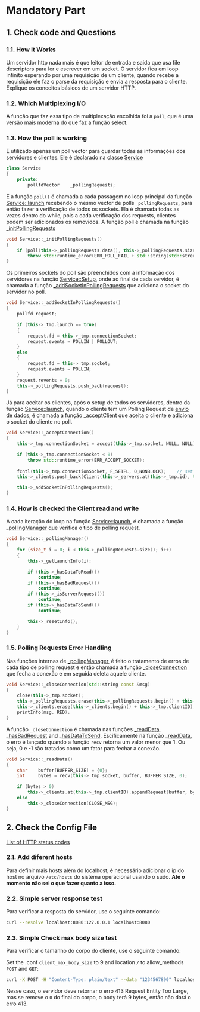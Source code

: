 # Mandatory Part

## 1. Check code and Questions

### 1.1. How it Works
Um servidor http nada mais é que leitor de entrada e saida que usa file descriptors para ler e escrever em um socket. O servidor fica em loop infinito esperando por uma requisição de um cliente, quando recebe a requisição ele faz o parse da requisição e envia a resposta para o cliente. 
Explique os conceitos básicos de um servidor HTTP.

### 1.2. Which Multiplexing I/O
A função que faz essa tipo de multiplexação escolhida foi a `poll`, que é uma versão mais moderna do que faz a função select.

### 1.3. How the poll is working
É utilizado apenas um poll vector para guardar todas as informações dos servidores e clientes. Ele é declarado na classe [Service](https://github.com/waltergcc/42-webserv/blob/0201fbccef7be28ef80c92b7ebda00fe832c464f/webserv/include/Service.hpp#L42)

```c++
class Service
{
	private:
		pollfdVector	_pollingRequests;
```

E a função `poll()` é chamada a cada passagem no loop principal da função [Service::launch](https://github.com/waltergcc/42-webserv/blob/0201fbccef7be28ef80c92b7ebda00fe832c464f/webserv/src/Service.cpp#L67) recebendo o mesmo vector de polls `_pollingRequests`, para então fazer a verificação de todos os sockets. Ela é chamada todas as vezes dentro do while, pois a cada verificação dos requests, clientes podem ser adicionados os removidos. A função poll é chamada na função [_initPollingRequests](https://github.com/waltergcc/42-webserv/blob/0201fbccef7be28ef80c92b7ebda00fe832c464f/webserv/src/Service.cpp#L89)

```c++
void Service::_initPollingRequests()
{
	if (poll(this->_pollingRequests.data(), this->_pollingRequests.size(), POLL_TIME_OUT) < 0 && g_shutdown == false)
		throw std::runtime_error(ERR_POLL_FAIL + std::string(std::strerror(errno)));
}
```

Os primeiros sockets do poll são preenchidos com a informação dos servidores na função [Service::Setup](https://github.com/waltergcc/42-webserv/blob/0201fbccef7be28ef80c92b7ebda00fe832c464f/webserv/src/Service.cpp#L42), onde ao final de cada servidor, é chamada a função [_addSocketInPollingRequests](https://github.com/waltergcc/42-webserv/blob/0201fbccef7be28ef80c92b7ebda00fe832c464f/webserv/src/Service.cpp#L314) que adiciona o socket do servidor no poll.

```c++
void Service::_addSocketInPollingRequests()
{
	pollfd request;

	if (this->_tmp.launch == true)
	{
		request.fd = this->_tmp.connectionSocket;
		request.events = POLLIN | POLLOUT;
	}
	else
	{
		request.fd = this->_tmp.socket;
		request.events = POLLIN;
	}
	request.revents = 0;
	this->_pollingRequests.push_back(request);
}
```

Já para aceitar os clientes, após o setup de todos os servidores, dentro da função [Service::launch](https://github.com/waltergcc/42-webserv/blob/0201fbccef7be28ef80c92b7ebda00fe832c464f/webserv/src/Service.cpp#L67), quando o cliente tem um Polling Request de [envio de dados](https://github.com/waltergcc/42-webserv/blob/0201fbccef7be28ef80c92b7ebda00fe832c464f/webserv/src/Service.cpp#L124), é chamada a função [_acceptClient](https://github.com/waltergcc/42-webserv/blob/0201fbccef7be28ef80c92b7ebda00fe832c464f/webserv/src/Service.cpp#L148) que aceita o cliente e adiciona o socket do cliente no poll.

```c++
void Service::_acceptConnection()
{
	this->_tmp.connectionSocket = accept(this->_tmp.socket, NULL, NULL);

	if (this->_tmp.connectionSocket < 0)
		throw std::runtime_error(ERR_ACCEPT_SOCKET);
	
	fcntl(this->_tmp.connectionSocket, F_SETFL, O_NONBLOCK);	// set socket to non-blocking
	this->_clients.push_back(Client(this->_servers.at(this->_tmp.id), this->_tmp.connectionSocket));

	this->_addSocketInPollingRequests();
}
```

### 1.4. How is checked the Client read and write
A cada iteração do loop na função [Service::launch](https://github.com/waltergcc/42-webserv/blob/0201fbccef7be28ef80c92b7ebda00fe832c464f/webserv/src/Service.cpp#L67), é chamada a função [_pollingManager](https://github.com/waltergcc/42-webserv/blob/0201fbccef7be28ef80c92b7ebda00fe832c464f/webserv/src/Service.cpp#L95) que verifica o tipo de polling request.

```c++
void Service::_pollingManager()
{
	for (size_t i = 0; i < this->_pollingRequests.size(); i++)
	{
		this->_getLaunchInfo(i);

		if (this->_hasDataToRead())
			continue;
		if (this->_hasBadRequest())
			continue;
		if (this->_isServerRequest())
			continue;
		if (this->_hasDataToSend())
			continue;

		this->_resetInfo();
	}
}
```

### 1.5. Polling Requests Error Handling
Nas funções internas de [_pollingManager](https://github.com/waltergcc/42-webserv/blob/0201fbccef7be28ef80c92b7ebda00fe832c464f/webserv/src/Service.cpp#L95), é feito o tratamento de erros de cada tipo de polling request e então chamada a função [_closeConnection](https://github.com/waltergcc/42-webserv/blob/0201fbccef7be28ef80c92b7ebda00fe832c464f/webserv/src/Service.cpp#L172) que fecha a conexão e em seguida deleta aquele cliente.

```c++
void Service::_closeConnection(std::string const &msg)
{
	close(this->_tmp.socket);
	this->_pollingRequests.erase(this->_pollingRequests.begin() + this->_tmp.id);
	this->_clients.erase(this->_clients.begin() + this->_tmp.clientID);
	printInfo(msg, RED);
}
```
A função `_closeConnection` é chamada nas funções [_readData](https://github.com/waltergcc/42-webserv/blob/0201fbccef7be28ef80c92b7ebda00fe832c464f/webserv/src/Service.cpp#L161), [_hasBadRequest](https://github.com/waltergcc/42-webserv/blob/0201fbccef7be28ef80c92b7ebda00fe832c464f/webserv/src/Service.cpp#L180) and [_hasDataToSend](https://github.com/waltergcc/42-webserv/blob/0201fbccef7be28ef80c92b7ebda00fe832c464f/webserv/src/Service.cpp#L205). Escificamente na função [_readData](https://github.com/waltergcc/42-webserv/blob/0201fbccef7be28ef80c92b7ebda00fe832c464f/webserv/src/Service.cpp#L161), o erro é lançado quando a função `recv` retorna um valor menor que 1. Ou seja, 0 e -1 são tratados como um fator para fechar a conexão.

```c++
void Service::_readData()
{
	char	buffer[BUFFER_SIZE] = {0};
	int		bytes = recv(this->_tmp.socket, buffer, BUFFER_SIZE, 0);

	if (bytes > 0)
		this->_clients.at(this->_tmp.clientID).appendRequest(buffer, bytes);
	else
		this->_closeConnection(CLOSE_MSG);
}
```
## 2. Check the Config File
[List of HTTP status codes](https://en.wikipedia.org/wiki/List_of_HTTP_status_codes)

### 2.1. Add diferent hosts
Para definir mais hosts além do localhost, é necessário adicionar o ip do host no arquivo `/etc/hosts` do sistema operacional usando o sudo. **Até o momento não sei o que fazer quanto a isso.**

### 2.2. Simple server response test
Para verificar a resposta do servidor, use o seguinte comando:

```bash
curl --resolve localhost:8080:127.0.0.1 localhost:8080
```

### 2.3. Simple Check max body size test
Para verificar o tamanho do corpo do cliente, use o seguinte comando:

Set the .conf `client_max_body_size` to 9 and location `/` to allow_methods `POST` and `GET`:

```bash
curl -X POST -H "Content-Type: plain/text" --data "1234567890" localhost:8080/
```
Nesse caso, o servidor deve retornar o erro 413 Request Entity Too Large, mas se remove o `0` do final do corpo, o body terá 9 bytes, então não dará o erro 413.

<!-- - Configure rotas em um servidor para diretórios diferentes

Verificações Básicas
Usando telnet, curl, arquivos preparados, demonstre que as seguintes funcionalidades funcionam corretamente:
- Solicitações GET -> devem funcionar
- Solicitações POST -> devem funcionar
- Solicitações DELETE -> devem funcionar
- Solicitações DESCONHECIDAS -> não devem produzir nenhum travamento -->

